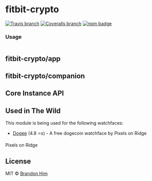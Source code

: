 # fitbit-crypto
[![Travis branch](https://app.travis-ci.com/brh55/fitbit-crypto.svg?branch=main&status=started)](https://app.travis-ci.com/github/brh55/fitbit-crypto) [![Coveralls branch](https://img.shields.io/coveralls/brh55/fitbit-crypto/master.svg)](https://coveralls.io/github/brh55/fitbit-crypto) [![npm badge](https://img.shields.io/npm/dt/fitbit-crypto.svg)](https://www.npmjs.com/package/fitbit-crypto)

### Usage
```js

```

## fitbit-crypto/app

## fitbit-crypto/companion


## Core Instance API

## Used in The Wild
This module is being used for the following watchfaces:

- [Dogee](https://gallery.fitbit.com/details/6359d45c-696f-4867-aa15-08397fa0f3fe) (4.8 ⭐s) - A free dogecoin watchface by Pixels on Ridge

Pixels on Ridge
## License
MIT © [Brandon Him](https://github.com/brh55/fitbit-crypto)
